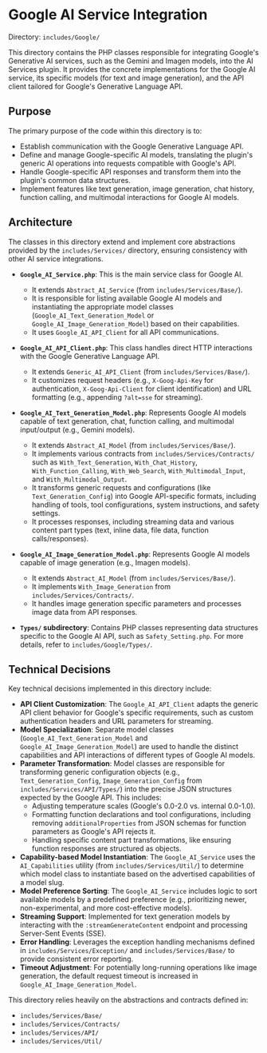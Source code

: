 # Google AI Service Integration

Directory: `includes/Google/`

This directory contains the PHP classes responsible for integrating Google's Generative AI services, such as the Gemini and Imagen models, into the AI Services plugin. It provides the concrete implementations for the Google AI service, its specific models (for text and image generation), and the API client tailored for Google's Generative Language API.

## Purpose

The primary purpose of the code within this directory is to:

- Establish communication with the Google Generative Language API.
- Define and manage Google-specific AI models, translating the plugin's generic AI operations into requests compatible with Google's API.
- Handle Google-specific API responses and transform them into the plugin's common data structures.
- Implement features like text generation, image generation, chat history, function calling, and multimodal interactions for Google AI models.

## Architecture

The classes in this directory extend and implement core abstractions provided by the `includes/Services/` directory, ensuring consistency with other AI service integrations.

- **`Google_AI_Service.php`**: This is the main service class for Google AI.
    - It extends `Abstract_AI_Service` (from `includes/Services/Base/`).
    - It is responsible for listing available Google AI models and instantiating the appropriate model classes (`Google_AI_Text_Generation_Model` or `Google_AI_Image_Generation_Model`) based on their capabilities.
    - It uses `Google_AI_API_Client` for all API communications.

- **`Google_AI_API_Client.php`**: This class handles direct HTTP interactions with the Google Generative Language API.
    - It extends `Generic_AI_API_Client` (from `includes/Services/Base/`).
    - It customizes request headers (e.g., `X-Goog-Api-Key` for authentication, `X-Goog-Api-Client` for client identification) and URL formatting (e.g., appending `?alt=sse` for streaming).

- **`Google_AI_Text_Generation_Model.php`**: Represents Google AI models capable of text generation, chat, function calling, and multimodal input/output (e.g., Gemini models).
    - It extends `Abstract_AI_Model` (from `includes/Services/Base/`).
    - It implements various contracts from `includes/Services/Contracts/` such as `With_Text_Generation`, `With_Chat_History`, `With_Function_Calling`, `With_Web_Search`, `With_Multimodal_Input`, and `With_Multimodal_Output`.
    - It transforms generic requests and configurations (like `Text_Generation_Config`) into Google API-specific formats, including handling of tools, tool configurations, system instructions, and safety settings.
    - It processes responses, including streaming data and various content part types (text, inline data, file data, function calls/responses).

- **`Google_AI_Image_Generation_Model.php`**: Represents Google AI models capable of image generation (e.g., Imagen models).
    - It extends `Abstract_AI_Model` (from `includes/Services/Base/`).
    - It implements `With_Image_Generation` from `includes/Services/Contracts/`.
    - It handles image generation specific parameters and processes image data from API responses.

- **`Types/` subdirectory**: Contains PHP classes representing data structures specific to the Google AI API, such as `Safety_Setting.php`. For more details, refer to `includes/Google/Types/`.

## Technical Decisions

Key technical decisions implemented in this directory include:

- **API Client Customization**: The `Google_AI_API_Client` adapts the generic API client behavior for Google's specific requirements, such as custom authentication headers and URL parameters for streaming.
- **Model Specialization**: Separate model classes (`Google_AI_Text_Generation_Model` and `Google_AI_Image_Generation_Model`) are used to handle the distinct capabilities and API interactions of different types of Google AI models.
- **Parameter Transformation**: Model classes are responsible for transforming generic configuration objects (e.g., `Text_Generation_Config`, `Image_Generation_Config` from `includes/Services/API/Types/`) into the precise JSON structures expected by the Google API. This includes:
    - Adjusting temperature scales (Google's 0.0-2.0 vs. internal 0.0-1.0).
    - Formatting function declarations and tool configurations, including removing `additionalProperties` from JSON schemas for function parameters as Google's API rejects it.
    - Handling specific content part transformations, like ensuring function responses are structured as objects.
- **Capability-based Model Instantiation**: The `Google_AI_Service` uses the `AI_Capabilities` utility (from `includes/Services/Util/`) to determine which model class to instantiate based on the advertised capabilities of a model slug.
- **Model Preference Sorting**: The `Google_AI_Service` includes logic to sort available models by a predefined preference (e.g., prioritizing newer, non-experimental, and more cost-effective models).
- **Streaming Support**: Implemented for text generation models by interacting with the `:streamGenerateContent` endpoint and processing Server-Sent Events (SSE).
- **Error Handling**: Leverages the exception handling mechanisms defined in `includes/Services/Exception/` and `includes/Services/Base/` to provide consistent error reporting.
- **Timeout Adjustment**: For potentially long-running operations like image generation, the default request timeout is increased in `Google_AI_Image_Generation_Model`.

This directory relies heavily on the abstractions and contracts defined in:

- `includes/Services/Base/`
- `includes/Services/Contracts/`
- `includes/Services/API/`
- `includes/Services/Util/`
